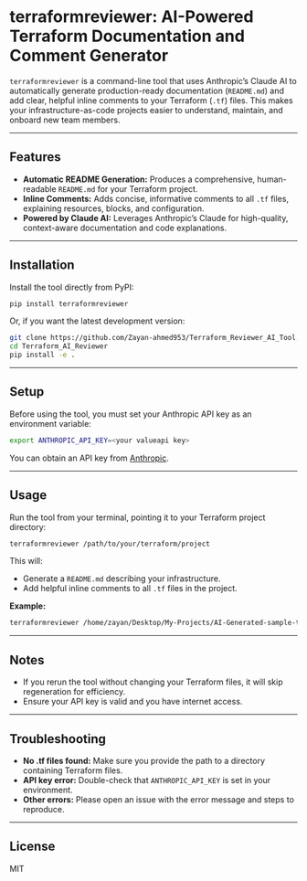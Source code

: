 # terraformreviewer: AI-Powered Terraform Documentation and Comment Generator

`terraformreviewer` is a command-line tool that uses Anthropic’s Claude AI to automatically generate production-ready documentation (`README.md`) and add clear, helpful inline comments to your Terraform (`.tf`) files. This makes your infrastructure-as-code projects easier to understand, maintain, and onboard new team members.

---

## Features

- **Automatic README Generation:** Produces a comprehensive, human-readable `README.md` for your Terraform project.
- **Inline Comments:** Adds concise, informative comments to all `.tf` files, explaining resources, blocks, and configuration.
- **Powered by Claude AI:** Leverages Anthropic’s Claude for high-quality, context-aware documentation and code explanations.

---

## Installation

Install the tool directly from PyPI:

```bash
pip install terraformreviewer
```

Or, if you want the latest development version:

```bash
git clone https://github.com/Zayan-ahmed953/Terraform_Reviewer_AI_Tool.git
cd Terraform_AI_Reviewer
pip install -e .
```

---

## Setup

Before using the tool, you must set your Anthropic API key as an environment variable:

```bash
export ANTHROPIC_API_KEY=<your valueapi key>
```

You can obtain an API key from [Anthropic](https://docs.anthropic.com/claude/docs/quickstart-guide).

---

## Usage

Run the tool from your terminal, pointing it to your Terraform project directory:

```bash
terraformreviewer /path/to/your/terraform/project
```

This will:
- Generate a `README.md` describing your infrastructure.
- Add helpful inline comments to all `.tf` files in the project.

**Example:**

```bash
terraformreviewer /home/zayan/Desktop/My-Projects/AI-Generated-sample-terraform/
```

---

## Notes

- If you rerun the tool without changing your Terraform files, it will skip regeneration for efficiency.
- Ensure your API key is valid and you have internet access.

---

## Troubleshooting

- **No .tf files found:** Make sure you provide the path to a directory containing Terraform files.
- **API key error:** Double-check that `ANTHROPIC_API_KEY` is set in your environment.
- **Other errors:** Please open an issue with the error message and steps to reproduce.

---

## License

MIT 